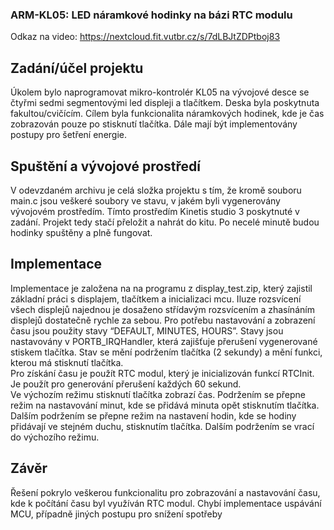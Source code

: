 ### ARM-KL05: LED náramkové hodinky na bázi RTC modulu  
Odkaz na video: https://nextcloud.fit.vutbr.cz/s/7dLBJtZDPtboj83
## Zadání/účel projektu  
Úkolem bylo naprogramovat mikro-kontrolér KL05 na vývojové desce se čtyřmi sedmi
segmentovými led displeji a tlačítkem. Deska byla poskytnuta fakultou/cvičícím. Cílem byla
funkcionalita náramkových hodinek, kde je čas zobrazován pouze po stisknutí tlačítka. Dále
mají být implementovány postupy pro šetření energie.  
## Spuštění a vývojové prostředí
V odevzdaném archivu je celá složka projektu s tím, že kromě souboru main.c jsou veškeré
soubory ve stavu, v jakém byli vygenerovány vývojovém prostředím. Tímto prostředím
Kinetis studio 3 poskytnuté v zadání.
Projekt tedy stačí přeložit a nahrát do kitu. Po necelé minutě budou hodinky spuštěny a plně
fungovat.
## Implementace  
Implementace je založena na na programu z display_test.zip, který zajistil základní práci s
displajem, tlačítkem a inicializaci mcu. Iluze rozsvícení všech displejů najednou je dosaženo
střídavým rozsvícením a zhasínáním displejů dostatečně rychle za sebou. Pro potřebu
nastavování a zobrazení času jsou použity stavy “DEFAULT, MINUTES, HOURS”. Stavy
jsou nastavovány v PORTB_IRQHandler, která zajišťuje přerušení vygenerované stiskem
tlačítka. Stav se mění podržením tlačítka (2 sekundy) a mění funkci, kterou má stisknutí
tlačítka.  
Pro získání času je použít RTC modul, který je inicializován funkcí RTCInit. Je použít pro
generování přerušení každých 60 sekund.  
Ve výchozím režimu stisknutí tlačítka zobrazí čas. Podržením se přepne režim na
nastavování minut, kde se přidává minuta opět stisknutím tlačítka. Dalším podržením se
přepne režim na nastavení hodin, kde se hodiny přidávají ve stejném duchu, stisknutím
tlačítka. Dalším podržením se vrací do výchozího režimu.  
## Závěr  
Řešení pokrylo veškerou funkcionalitu pro zobrazování a nastavování času, kde k počítání
času byl využíván RTC modul. Chybí implementace uspávání MCU, případně jiných postupu
pro snížení spotřeby
